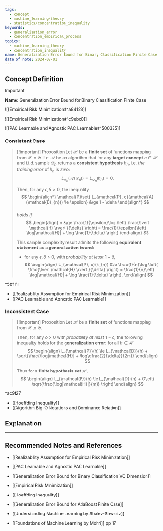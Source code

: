 ```yaml
---
tags:
  - concept
  - machine_learning/theory
  - statistics/concentration_inequality
keywords:
  - generalization_error
  - concentration_empirical_process
topics:
  - machine_learning_theory
  - concentration_inequality
name: Generalization Error Bound for Binary Classification Finite Case
date of note: 2024-08-01
---
```


## Concept Definition

>[!important]
>**Name**: Generalization Error Bound for Binary Classification Finite Case

![[Empirical Risk Minimization#^a84128]]

![[Empirical Risk Minimization#^c9ebc0]]

![[PAC Learnable and Agnostic PAC Learnable#^500325]]

### Consistent Case

>[!important] Proposition
>Let $\mathcal{H}$ be a **finite set** of functions mapping from $\mathcal{X}$ to $\mathcal{Y}$. Let $\mathcal{A}$ be an algorithm that for any **target concept** $c \in \mathcal{H}$ and i.i.d. sample $\mathcal{D}_n$ returns a **consistent hypothesis** $h_{n}$, i.e. *the training error* of $h_{n}$ is *zero*: $$L_{\mathcal{D}_{n}}(\mathcal{A}(\mathcal{D}_{n}))  = L_{\mathcal{D}_{n}}(h_{n}) = 0.$$
>
> Then, for any $\epsilon, \delta > 0$, the inequality 
>$$ 
> \begin{align*}
> \mathcal{P}\set{ L_{\mathcal{P}, c}(\mathcal{A}(\mathcal{D}_{n})) \le \epsilon} &\ge  1 - \delta
> \end{align*}
>$$  
>*holds if*
>$$
> \begin{align}
> n &\ge \frac{1}{\epsilon}\log \left( \frac{\lvert \mathcal{H} \rvert }{\delta} \right) = \frac{1}{\epsilon}\left( \log|\mathcal{H}| + \log \frac{1}{\delta} \right)
> \end{align}
>$$
> 
> This sample complexity result admits the following **equivalent statement** as a **generalization bound**: 
> 
>-  for any $\epsilon, \delta > 0$, with *probability at least* $1 - \delta$,
> $$
> \begin{align}
> L_{\mathcal{P}, c}(h_{n}) &\le \frac{1}{n}\log \left( \frac{\lvert \mathcal{H} \rvert }{\delta} \right) =  \frac{1}{n}\left( \log|\mathcal{H}| + \log \frac{1}{\delta} \right).
> \end{align}
>$$ 

^5bf1f1

- [[Realizability Assumption for Empirical Risk Minimization]]
- [[PAC Learnable and Agnostic PAC Learnable]]


### Inconsistent Case

>[!important] Proposition
>Let $\mathcal{H}$ be a **finite set** of functions mapping from $\mathcal{X}$ to $\mathcal{Y}$.  
>
>Then, for any $\delta > 0$ with *probability at least* $1 - \delta$, the following inequality holds for the **generalization error**: for all $h \in \mathcal{H}$
>$$
> \begin{align}
>  L_{\mathcal{P}}(h) \le L_{\mathcal{D}}(h) + \sqrt{\frac{\log|\mathcal{H}| + \log\dfrac{2}{\delta}}{2m}}  
> \end{align}
>$$  
>
>Thus for a **finite hypothesis set** $\mathcal{H}$, 
>$$
> \begin{align}
> L_{\mathcal{P}}(h)  \le  L_{\mathcal{D}}(h)  + O\left( \sqrt{\frac{\log|\mathcal{H}|}{m}} \right)
> \end{align}
>$$ 

^ac9f27

- [[Hoeffding Inequality]]
- [[Algorithm Big-O Notations and Dominance Relation]]


## Explanation





-----------
##  Recommended Notes and References


- [[Realizability Assumption for Empirical Risk Minimization]]
- [[PAC Learnable and Agnostic PAC Learnable]]
- [[Generalization Error Bound for Binary Classification VC Dimension]]
- [[Empirical Risk Minimization]]
- [[Hoeffding Inequality]]

- [[Generalization Error Bound for AdaBoost Finite Case]]


- [[Understanding Machine Learning by Shalev-Shwartz]]
- [[Foundations of Machine Learning by Mohri]] pp 17